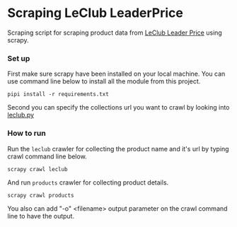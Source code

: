 # Scraping LeClub LeaderPrice

Scraping script for scraping product data from [LeClub Leader Price](leclubleaderprice.fr) using scrapy.

### Set up
First make sure scrapy have been installed on your local machine. You can use command line below to install all the module from this project.
```terminal
pipi install -r requirements.txt
```
Second you can specify the collections url you want to crawl by looking into [leclub.py](spiders/leclub.py)

### How to run
Run the `leclub` crawler for collecting the product name and it's url by typing crawl command line below.
```terminal
scrapy crawl leclub
```
And run `products` crawler for collecting product details.
```
scrapy crawl products
```

You also can add "-o" \<filename> output parameter on the crawl command line to have the output.